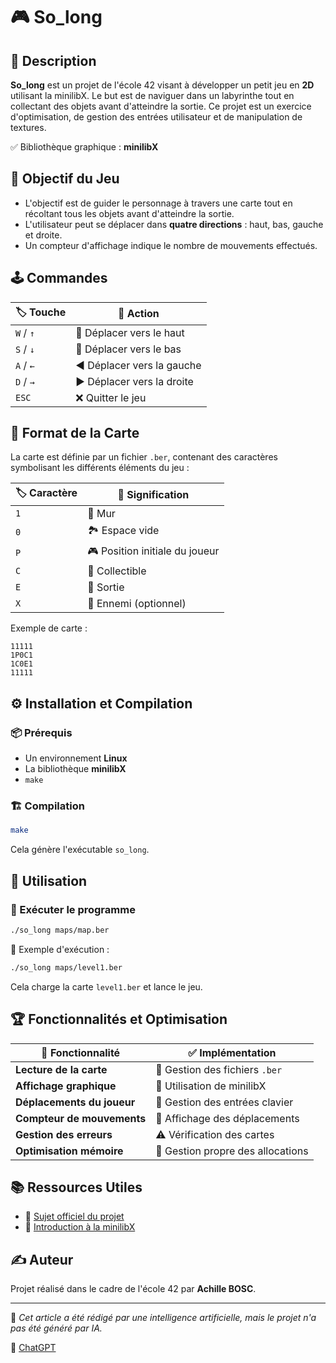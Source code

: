 # 🎮 So\_long

## 📌 Description

**So\_long** est un projet de l'école 42 visant à développer un petit jeu en **2D** utilisant la minilibX. Le but est de naviguer dans un labyrinthe tout en collectant des objets avant d'atteindre la sortie. Ce projet est un exercice d'optimisation, de gestion des entrées utilisateur et de manipulation de textures.

✅ Bibliothèque graphique : **minilibX**

## 🎯 Objectif du Jeu

- L'objectif est de guider le personnage à travers une carte tout en récoltant tous les objets avant d'atteindre la sortie.
- L'utilisateur peut se déplacer dans **quatre directions** : haut, bas, gauche et droite.
- Un compteur d'affichage indique le nombre de mouvements effectués.

## 🕹️ Commandes

| 🏷️ Touche | 📜 Action                  |
| ---------- | -------------------------- |
| `W` / `↑`  | 🔼 Déplacer vers le haut   |
| `S` / `↓`  | 🔽 Déplacer vers le bas    |
| `A` / `←`  | ◀️ Déplacer vers la gauche |
| `D` / `→`  | ▶️ Déplacer vers la droite |
| `ESC`      | ❌ Quitter le jeu           |

## 📜 Format de la Carte

La carte est définie par un fichier `.ber`, contenant des caractères symbolisant les différents éléments du jeu :

| 🏷️ Caractère | 📜 Signification               |
| ------------- | ------------------------------ |
| `1`           | 🧱 Mur                         |
| `0`           | 🏞️ Espace vide                |
| `P`           | 🎮 Position initiale du joueur |
| `C`           | 💎 Collectible                 |
| `E`           | 🚪 Sortie                      |
| `X`           | 👾 Ennemi (optionnel)          |

Exemple de carte :

```
11111
1P0C1
1C0E1
11111
```

## ⚙️ Installation et Compilation

### 📦 Prérequis

- Un environnement **Linux**
- La bibliothèque **minilibX**
- `make`

### 🏗️ Compilation

```sh
make
```

Cela génère l'exécutable `so_long`.

## 🚀 Utilisation

### 🎯 Exécuter le programme

```sh
./so_long maps/map.ber
```

📌 Exemple d'exécution :

```sh
./so_long maps/level1.ber
```

Cela charge la carte `level1.ber` et lance le jeu.

## 🏆 Fonctionnalités et Optimisation

| 📌 Fonctionnalité          | ✅ Implémentation                  |
| -------------------------- | --------------------------------- |
| **Lecture de la carte**    | 📜 Gestion des fichiers `.ber`    |
| **Affichage graphique**    | 🎨 Utilisation de minilibX        |
| **Déplacements du joueur** | 🏃 Gestion des entrées clavier    |
| **Compteur de mouvements** | 🔢 Affichage des déplacements     |
| **Gestion des erreurs**    | ⚠️ Vérification des cartes        |
| **Optimisation mémoire**   | 💾 Gestion propre des allocations |

## 📚 Ressources Utiles

- 📄 [Sujet officiel du projet](https://cdn.intra.42.fr/pdf/pdf/135148/fr.subject.pdf)
- 📘 [Introduction à la minilibX](https://harm-smits.github.io/42docs/libs/minilibx)

## ✍️ Auteur

Projet réalisé dans le cadre de l'école 42 par **Achille BOSC**.

---

📢 *Cet article a été rédigé par une intelligence artificielle, mais le projet n'a pas été généré par IA.*

🔗 [ChatGPT](https://chat.openai.com/)

